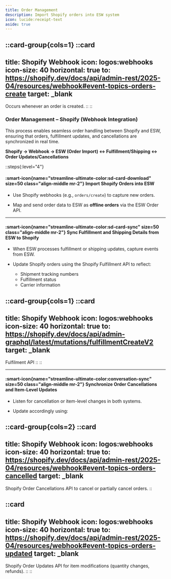 ```yaml
---
title: Order Management
description: Import Shopify orders into ESW system
icon: lucide:receipt-text
aside: true
---
```

::card-group{cols=1}
  ::card
  ---
  title: Shopify Webhook
  icon: logos:webhooks
  icon-size: 40
  horizontal: true
  to: https://shopify.dev/docs/api/admin-rest/2025-04/resources/webhook#event-topics-orders-create
  target: _blank
  ---
  Occurs whenever an order is created.
  ::
::

### Order Management – Shopify (Webhook Integration)

This process enables seamless order handling between Shopify and ESW, ensuring that orders, fulfillment updates, and cancellations are synchronized in real time.

**Shopify → Webhook → ESW (Order Import) ↔ Fulfillment/Shipping ↔ Order Updates/Cancellations**

::steps{:level="4"}
#### :smart-icon{name="streamline-ultimate-color:sd-card-download" size=50 class="align-middle mr-2"} Import Shopify Orders into ESW

- Use Shopify webhooks (e.g., `orders/create`) to capture new orders.

- Map and send order data to ESW as **offline orders** via the ESW Order API.

---

#### :smart-icon{name="streamline-ultimate-color:sd-card-sync" size=50 class="align-middle mr-2"} Sync Fulfillment and Shipping Details from ESW to Shopify

- When ESW processes fulfillment or shipping updates, capture events from ESW.

- Update Shopify orders using the Shopify Fulfillment API to reflect:
  - Shipment tracking numbers
  - Fulfillment status
  - Carrier information

::card-group{cols=1}
  ::card
  ---
  title: Shopify Webhook
  icon: logos:webhooks
  icon-size: 40
  horizontal: true
  to: https://shopify.dev/docs/api/admin-graphql/latest/mutations/fulfillmentCreateV2
  target: _blank
  ---
  Fulfilment API
  ::
::

---

#### :smart-icon{name="streamline-ultimate-color:conversation-sync" size=50 class="align-middle mr-2"} Synchronize Order Cancellations and Item-Level Updates

- Listen for cancellation or item-level changes in both systems.

- Update accordingly using:

::card-group{cols=2}
  ::card
  ---
  title: Shopify Webhook
  icon: logos:webhooks
  icon-size: 40
  horizontal: true
  to: https://shopify.dev/docs/api/admin-rest/2025-04/resources/webhook#event-topics-orders-cancelled
  target: _blank
  ---
  Shopify Order Cancellations API to cancel or partially cancel orders.
  ::

  ::card
  ---
  title: Shopify Webhook
  icon: logos:webhooks
  icon-size: 40
  horizontal: true
  to: https://shopify.dev/docs/api/admin-rest/2025-04/resources/webhook#event-topics-orders-updated
  target: _blank
  ---
  Shopify Order Updates API for item modifications (quantity changes, refunds).
  ::
::
